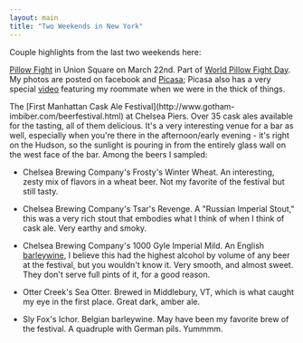 ```yaml
---
layout: main
title: "Two Weekends in New York"
---
```

Couple highlights from the last two weekends here:

  
[Pillow Fight](http://gothamist.com/2008/03/20/its_pillow_figh.php) in Union
Square on March 22nd. Part of [World Pillow Fight
Day](http://www.pillowfightday.com/). My photos are posted on facebook and
[Picasa](http://picasaweb.google.com/andybrett/Pillow_Fight); Picasa also has
a very special
[video](http://picasaweb.google.com/lh/photo/hBjy_Cs3iCv8rB6Hyd1Grw) featuring
my roommate when we were in the thick of things.

  
The [First Manhattan Cask Ale Festival](http://www.gotham-
imbiber.com/beerfestival.html) at Chelsea Piers. Over 35 cask ales available
for the tasting, all of them delicious. It's a very interesting venue for a
bar as well, especially when you're there in the afternoon/early evening -
it's right on the Hudson, so the sunlight is pouring in from the entirely
glass wall on the west face of the bar. Among the beers I sampled:

  
- Chelsea Brewing Company's Frosty's Winter Wheat. An interesting, zesty mix of flavors in a wheat beer. Not my favorite of the festival but still tasty.   
  
- Chelsea Brewing Company's Tsar's Revenge. A "Russian Imperial Stout," this was a very rich stout that embodies what I think of when I think of cask ale. Very earthy and smoky.  
  
- Chelsea Brewing Company's 1000 Gyle Imperial Mild. An English [barleywine](http://en.wikipedia.org/wiki/Barley_wine), I believe this had the highest alcohol by volume of any beer at the festival, but you wouldn't know it. Very smooth, and almost sweet. They don't serve full pints of it, for a good reason.   
  
- Otter Creek's Sea Otter. Brewed in Middlebury, VT, which is what caught my eye in the first place. Great dark, amber ale.   
  
- Sly Fox's Ichor. Belgian barleywine. May have been my favorite brew of the festival. A quadruple with German pils. Yummmm.

